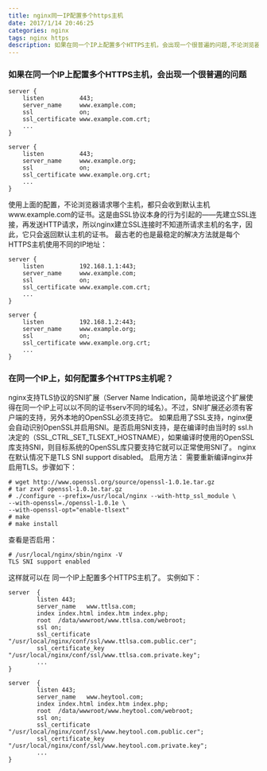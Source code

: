 ```yaml
---
title: nginx同一IP配置多个https主机
date: 2017/1/14 20:46:25
categories: nginx
tags: nginx https
description: 如果在同一个IP上配置多个HTTPS主机，会出现一个很普遍的问题,不论浏览器请求哪个主机，都只会收到默认主机www.example.com的证书。这是由SSL协议本身的行为引起的——先建立SSL连接，再发送HTTP请求，所以nginx建立SSL连接时不知道所请求主机的名字，因此，它只会返回默认主机的证书。
---
```


### 如果在同一个IP上配置多个HTTPS主机，会出现一个很普遍的问题
```nginx
server {
    listen          443;
    server_name     www.example.com;
    ssl             on;
    ssl_certificate www.example.com.crt;
    ...
}
 
server {
    listen          443;
    server_name     www.example.org;
    ssl             on;
    ssl_certificate www.example.org.crt;
    ...
}
```
使用上面的配置，不论浏览器请求哪个主机，都只会收到默认主机www.example.com的证书。这是由SSL协议本身的行为引起的——先建立SSL连接，再发送HTTP请求，所以nginx建立SSL连接时不知道所请求主机的名字，因此，它只会返回默认主机的证书。
最古老的也是最稳定的解决方法就是每个HTTPS主机使用不同的IP地址：

```nginx
server {
    listen          192.168.1.1:443;
    server_name     www.example.com;
    ssl             on;
    ssl_certificate www.example.com.crt;
    ...
}
 
server {
    listen          192.168.1.2:443;
    server_name     www.example.org;
    ssl             on;
    ssl_certificate www.example.org.crt;
    ...
}
```

### 在同一个IP上，如何配置多个HTTPS主机呢？
nginx支持TLS协议的SNI扩展（Server Name Indication，简单地说这个扩展使得在同一个IP上可以以不同的证书serv不同的域名）。不过，SNI扩展还必须有客户端的支持，另外本地的OpenSSL必须支持它。
如果启用了SSL支持，nginx便会自动识别OpenSSL并启用SNI。是否启用SNI支持，是在编译时由当时的 ssl.h 决定的（SSL_CTRL_SET_TLSEXT_HOSTNAME），如果编译时使用的OpenSSL库支持SNI，则目标系统的OpenSSL库只要支持它就可以正常使用SNI了。
nginx在默认情况下是TLS SNI support disabled。
启用方法：
需要重新编译nginx并启用TLS。步骤如下：
```
# wget http://www.openssl.org/source/openssl-1.0.1e.tar.gz
# tar zxvf openssl-1.0.1e.tar.gz 
# ./configure --prefix=/usr/local/nginx --with-http_ssl_module \
--with-openssl=./openssl-1.0.1e \
--with-openssl-opt="enable-tlsext" 
# make
# make install
```
查看是否启用：
```
# /usr/local/nginx/sbin/nginx -V
TLS SNI support enabled
```
这样就可以在 同一个IP上配置多个HTTPS主机了。
实例如下：

```
server  {
        listen 443;
        server_name   www.ttlsa.com;
        index index.html index.htm index.php;
        root  /data/wwwroot/www.ttlsa.com/webroot;
        ssl on;
        ssl_certificate "/usr/local/nginx/conf/ssl/www.ttlsa.com.public.cer";
        ssl_certificate_key "/usr/local/nginx/conf/ssl/www.ttlsa.com.private.key";   
        ...
} 
 
server  {
        listen 443;
        server_name   www.heytool.com;
        index index.html index.htm index.php;
        root  /data/wwwroot/www.heytool.com/webroot;
        ssl on;
        ssl_certificate "/usr/local/nginx/conf/ssl/www.heytool.com.public.cer";
        ssl_certificate_key "/usr/local/nginx/conf/ssl/www.heytool.com.private.key";   
        ...
}
```